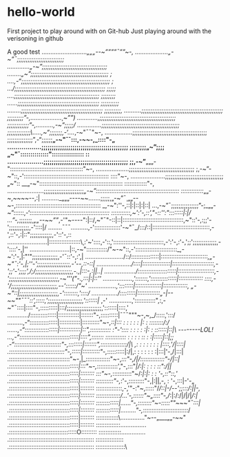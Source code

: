 # hello-world
First project to play around with on Git-hub
Just playing around with the verisoning in github

A good test 
.……………………._„„„--~””””¯””~-,
.………………„-~”¯;;;;;;;;;;;;;;;;;;;;;;;;;;\
.…………„-~”;;;;;;;;;;;;;;;;;;;;;;;;;;;;;;;;;;;;\
.…….„~”;;;;;;;;;;;;;;;;;;;;;;;;;;;;;;;;;;;;;;;;;;; ;\
.…,-“;;;;;;;;;;;;;;;;;;;;;;;;;;;;;;;;;;;;;;;;;;;;;;;;; ;\
.../;;;;;;;;;;;;;;;;;;;;;;;;;;;;;;;;;;;;;;;;;;;;;;;;;; ;;;;;\
.…\;;;;;;;;;;;;;;;;;;;;;;;;;;;;;;;;;;;;;;;;;;;;;;; ;;;;;;;;\
.…..\;;;;;;;;;;;;;;;;;;;;;;;;;;;;;;;;;;;;;;;;;;;;; ;;;;;;;;;;\
.…….\;;;;;;;;;;;;;;;;;;;;;;;;;;;;;;;;;;;;;;;;;;;;; ;;;;;;;;;\,
.………\;;;;;;;;;;;;;;;;;;;;;;;;;;;;;;;;;;;;;;;;;;;;; ;;;;;;;;;”-,………………¸~””)
.………..\,;;;;;;;;;;;;;;;;;;;;;;;;;;;;;;;;;;;;;;;;;; ;;;;;;;;;;;;”-,……….,-~”;;;;;/
.……….…\;;;;;;;;;;;;;;;;;;;;;;;;;;;;;;;;;;;;;;;;;;; ;;;;;;;;;;;;;\…..,~“;;;;;;;,-‘.…_,-~"¯¯"~-,
.……….…..\;;;;;;;;;;;;;;;;;;;;;;;;;;;;;;;;;;;;;;;;; ;;;;;;;;;;;;;;”,-“;;;;;;__„-~"¯¯:::,-~~-,_::::"-„
.……….……\;;;;;;;;;;;;;;;;;;;;;;;;;;;;;;;;;;;;;;;;;; ;;;;;;;;„~”;;;;„~"¯::::::::::::::":::::::::::::::: ::\
.……….…….\;;;;;;;;;;;;;;;;;;;;;;;;;;;;;;;;;;;;;;;;; ;;,-~”__„„„-"::::::::::::::::::::::::::::::::::::::::::"~-,
.……….……..\;;;;;;;;;;;;;;;;;;;;;;;;;;;;;;;;;;;; ;,-~”-~"::,-'::::::::::::::::::::::::::::::::::::::::::::::::: ::::"~-,
.……….………\;;;;;;;;;;;;;;;;;;;;;;;;;;;;;;;;„~":: __„-~":::::::::::::::::::::::::::::::::::::::::::::::: :::::::::::::"-,
.……….……….\;;;;;;;;;;;;;;;;;;;;;;_„-~”:::::::::::::::::::::::::::::::::::::::::::::::: :::::::::::::_„„-~,~~~~--,:|
.………_„„„----~~\.……;;;;;,„-~”¯¸„„--~-,::::::::::::::::::::::::::::::::::::::::::::::::: _,-~":'\'-,:\:|:\|::\|\:|:\:|
...,-~”¯;;;;;;;;;;;;;;;”-;_„„-~”::::::,-‘::::_:::::::::\:\:::::::::::::::::::::::::::::::: :::::::::::,~':\'-,::',"-\::'':"::::::::\|:|/
...”-,_;;;;;;;_¸„„--~~””_,-'"~----":|::/,~"¯"-::|::|:::::::::::::::::::::::::::::::::::,~"::\'-,:\;;'-';;;;;;;;;;;,-'::\::|/
.…….¯¯¯.………,-':::::::::::::::\'-\~"¯_/:::/::|:::::::::::::::::::::::::::::::::,-',::\'-,:|::";;;;;;;;;;;;,-':\:'-,::\
.……….…………|::::::::::::::::::\¸:'~'::::,-'::,':::::::::::::::::::::::::::::,-':\'-,:\'-,';;';;;;;;;;;;;;;,-':\:::'\-,|''
.……….………...|::,-~"::::::::::::/"~-~"::,-'::::::::::::::::::::::::_,-~':\'-,|:"'";;;;;;;;;;;;;;,-'¯::'-,:',\|
.……….………../::/::::::::::::::::|:::::::::::::::::::::::::::_,„-~"¯\:\'-,|;''-';;;;;;;;;;;;;;;;;;,-'--,::\-:\:\|
.……….………/::::|::::::::::::::::|::::::::::::::::::::::::,-';;'-';;;;',/;\/;;;;;;;;;;;;;;;;;;;;,-.,|:::\-,:|\|..\|
.……….……./:::::::\:::::::::::::::|:::::::::::::::::::::,-';;;;;;;;;;;;;;;;;;;;;;;;;;;,-~'''("-.,\:::|\:|::''
.……….…...,':::::::,':::::::::::::::|:::::::::::::: ::::,-'/;;;;;;;;;;;;;;;;;;;;;;;;;,--'::::::/"~'
.……….…..,'::::::::|:::::::::::::::|::::::::::::::, „-~"::|;;;;;;;;;;;;;;;;;;;;;,-'::::::::,'::::/
.……….…./:::::::::|:::::::::::::„-|--~~""¯¯¯::',:::::,';;;;;;;;;;;;;;;;;;;,':::::::|_ ,-'
.………...,'::::::::::::",:,-~"¯::::|::::"-,::::::::::|:::/;;;;;;;;;;;;;;;;;;;,':::::::|::::,'
.………../:::::::::::::::|::::::::::::|:::::::"-,:::::::\:::|¯¯¯"""~-,~,_/:::::,':::/
.……..,-“::::::::::::::::|::::::::::::|::::::::::"~-,_::|::\: : : : : : |: : \::::::::/:/
.…..,-“:::::::::::::::::::|::::::::::::|::",:::::::::::: :"-':::\: : : : : :|: : :\::::::|::|\ --------LOL!
...,-“::::::::::::::::::::::\::::::::::::|::::",::::::: :::::::::::\: : : : : :\: : :|:::::|::|;;\
.-“:::::::::::::::::::::::::::"-,::::::::|:::::::",:::::::::::::::/|\ ,: : : : : : : |::::,'/|::::|
.::::::::::::::::::::::::::::::::"-,:::::|::::::::::"-,_::::::::::\|:/|,: : : : : : :|:::|'-,/|:::|
.:::::::::::::::::::::::::::::::::::"~-,|_::::::::::::::"~-,_:::"-,/|/\:::::::::::\:::\"-/|::|
.::::::::::::::::::::::::::::::::::::::::|:::"~-,_::::::::::::',"-,:::"_|/\:|\: : : : \::\":/|\|
.::::::::::::::::::::::::::::::::::::::::|:::::::: :::"~-,_:::::\:::\:::"~/_:|:|\: : : '-,\::"::,'\
.::::::::::::::::::::::::::::::::::::::::|:::::::: ::::::::::"-,_:'-,::\:::::::"-,|:||\,-, : '-,\:::|-'-„
.::::::::::::::::::::::::::::::::::::::::|:::::::: :::::::::::::::,-,'"-:"~,:::::"/_/::|-/\--';;\:::/:||\-,
.::::::::::::::::::::::::::::::::::::::::|:::::::: ::::::::::::::/...'-,::::::"~„::::"-,/_:|:/\:/|/|/|_/:|
.::::::::::::::::::::::::::::::::::::::::|:::::::: :::::::::::::|……"-,::::::::"~-:::::""~~~"¯:::|
.::::::::::::::::::::::::::::::::::::::::|:::::::: :::::::::::::|………"-,_::::::::::::::::::::::::::/
.::::::::::::::::::::::::::::::::::::::::|:::::::: :::::::::::::\………….."~--„___„„-~~"
.::::::::::::::::::::::::::::::::::::::::|:::::::: ::::::::::::::\...............
.:::::::::::::::::::::::::::::::::::::::O::::::::: :::::::::::::\..............
.::::::::::::::::::::::::::::::::::::::::::::::::: ::::::::::::::::\
.::::::::::::::::::::::::::::::::::::::::::::::::: :::::::::::::::::\
